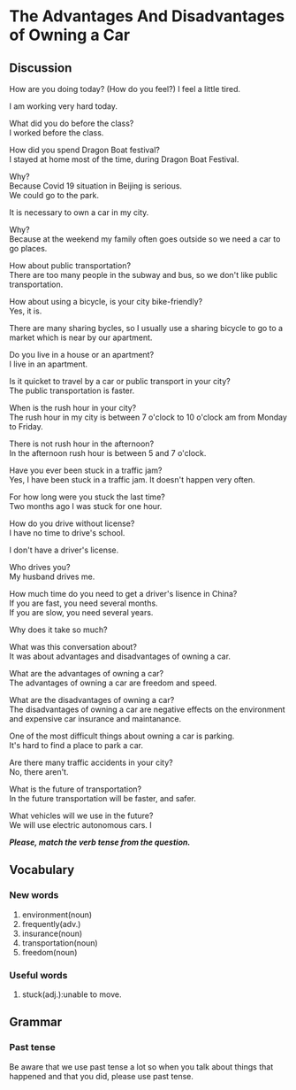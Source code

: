 # The Advantages And Disadvantages of Owning a Car
## Discussion
How are you doing today? (How do you feel?) 
I feel a little tired.  

I am working very hard today.  

What did you do before the class?  
I worked before the class.  

How did you spend Dragon Boat festival?  
I stayed at home most of the time, during Dragon Boat Festival.  

Why?  
Because Covid 19 situation in Beijing is serious.  
We could go to the park.  

It is necessary to own a car in my city.  

Why?  
Because at the weekend my family often goes outside so we need a car to go places.   

How about public transportation?  
There are too many people in the subway and bus, so we don't like public transportation.  

How about using a bicycle, is your city bike-friendly?  
Yes, it is.  

There are many sharing bycles, so I usually use a sharing bicycle to go to a market which is near by our apartment.  

Do you live in a house or an apartment?  
I live in an apartment.  

Is it quicket to travel by a car or public transport in your city?  
The public transportation is faster.  

When is the rush hour in your city?  
The rush hour in my city is between 7 o'clock to 10 o'clock am from Monday to Friday.  

There is not rush hour in the afternoon?  
In the afternoon rush hour is between 5 and 7 o'clock.  

Have you ever been stuck in a traffic jam?  
Yes, I have been stuck in a traffic jam. It doesn't happen very often.  

For how long were you stuck the last time?  
Two months ago I was stuck for one hour.  

How do you drive without license?  
I have no time to drive's school.  

I don't have a driver's license.  

Who drives you?  
My husband drives me.  

How much time do you need to get a driver's lisence in China?  
If you are fast, you need several months.  
If you are slow, you need several years.  

Why does it take so much?  

What was this conversation about?  
It was about advantages and disadvantages of owning a car.  

What are the advantages of owning a car?  
The advantages of owning a car are freedom and speed.  

What are the disadvantages of owning a car?  
The disadvantages of owning a car are negative effects on the environment and expensive car insurance and maintanance.  

One of the most difficult things about owning a car is parking.  
It's hard to find a place to park a car.  

Are there many traffic accidents in your city?  
No, there aren't.  

What is the future of transportation?  
In the future transportation will be faster, and safer.  

What vehicles will we use in the future?  
We will use electric autonomous cars.  I

***Please, match the verb tense from the question.***

## Vocabulary
### New words
1. environment(noun)
2. frequently(adv.)
1. insurance(noun)
1. transportation(noun)
1. freedom(noun)

### Useful words
1. stuck(adj.):unable to move.

## Grammar
### Past tense
Be aware that we use past tense a lot so when you talk about things that happened and that you did, please use past tense.  
